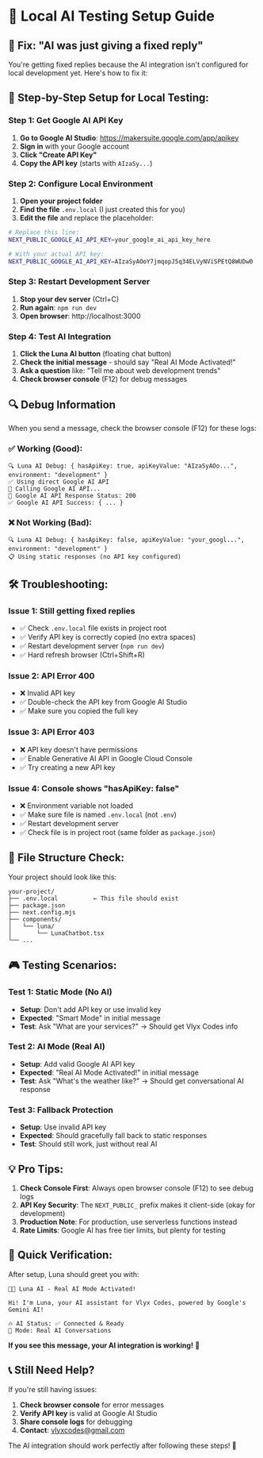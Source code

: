 # 🧪 Local AI Testing Setup Guide

## 🎯 **Fix: "AI was just giving a fixed reply"**

You're getting fixed replies because the AI integration isn't configured for local development yet. Here's how to fix it:

## 🚀 **Step-by-Step Setup for Local Testing:**

### **Step 1: Get Google AI API Key**

1. **Go to Google AI Studio**: https://makersuite.google.com/app/apikey
2. **Sign in** with your Google account
3. **Click "Create API Key"**
4. **Copy the API key** (starts with `AIzaSy...`)

### **Step 2: Configure Local Environment**

1. **Open your project folder**
2. **Find the file** `.env.local` (I just created this for you)
3. **Edit the file** and replace the placeholder:

```bash
# Replace this line:
NEXT_PUBLIC_GOOGLE_AI_API_KEY=your_google_ai_api_key_here

# With your actual API key:
NEXT_PUBLIC_GOOGLE_AI_API_KEY=AIzaSyAOoY7jmqopJ5q34ELVyNViSPEtQ8WUDw0
```

### **Step 3: Restart Development Server**

1. **Stop your dev server** (Ctrl+C)
2. **Run again**: `npm run dev`
3. **Open browser**: http://localhost:3000

### **Step 4: Test AI Integration**

1. **Click the Luna AI button** (floating chat button)
2. **Check the initial message** - should say "Real AI Mode Activated!"
3. **Ask a question** like: "Tell me about web development trends"
4. **Check browser console** (F12) for debug messages

## 🔍 **Debug Information**

When you send a message, check the browser console (F12) for these logs:

### **✅ Working (Good):**
```
🔍 Luna AI Debug: { hasApiKey: true, apiKeyValue: "AIzaSyAOo...", environment: "development" }
✅ Using direct Google AI API
🚀 Calling Google AI API...
📡 Google AI API Response Status: 200
✅ Google AI API Success: { ... }
```

### **❌ Not Working (Bad):**
```
🔍 Luna AI Debug: { hasApiKey: false, apiKeyValue: "your_googl...", environment: "development" }
📋 Using static responses (no API key configured)
```

## 🛠️ **Troubleshooting:**

### **Issue 1: Still getting fixed replies**
- ✅ Check `.env.local` file exists in project root
- ✅ Verify API key is correctly copied (no extra spaces)
- ✅ Restart development server (`npm run dev`)
- ✅ Hard refresh browser (Ctrl+Shift+R)

### **Issue 2: API Error 400**
- ❌ Invalid API key
- ✅ Double-check the API key from Google AI Studio
- ✅ Make sure you copied the full key

### **Issue 3: API Error 403**
- ❌ API key doesn't have permissions
- ✅ Enable Generative AI API in Google Cloud Console
- ✅ Try creating a new API key

### **Issue 4: Console shows "hasApiKey: false"**
- ❌ Environment variable not loaded
- ✅ Make sure file is named `.env.local` (not `.env`)
- ✅ Restart development server
- ✅ Check file is in project root (same folder as `package.json`)

## 📁 **File Structure Check:**

Your project should look like this:
```
your-project/
├── .env.local          ← This file should exist
├── package.json
├── next.config.mjs
├── components/
│   └── luna/
│       └── LunaChatbot.tsx
└── ...
```

## 🎮 **Testing Scenarios:**

### **Test 1: Static Mode (No AI)**
- **Setup**: Don't add API key or use invalid key
- **Expected**: "Smart Mode" in initial message
- **Test**: Ask "What are your services?" → Should get Vlyx Codes info

### **Test 2: AI Mode (Real AI)**
- **Setup**: Add valid Google AI API key
- **Expected**: "Real AI Mode Activated!" in initial message  
- **Test**: Ask "What's the weather like?" → Should get conversational AI response

### **Test 3: Fallback Protection**
- **Setup**: Use invalid API key
- **Expected**: Should gracefully fall back to static responses
- **Test**: Should still work, just without real AI

## 💡 **Pro Tips:**

1. **Check Console First**: Always open browser console (F12) to see debug logs
2. **API Key Security**: The `NEXT_PUBLIC_` prefix makes it client-side (okay for development)
3. **Production Note**: For production, use serverless functions instead
4. **Rate Limits**: Google AI has free tier limits, but plenty for testing

## 🚀 **Quick Verification:**

After setup, Luna should greet you with:

```
🤖✨ Luna AI - Real AI Mode Activated!

Hi! I'm Luna, your AI assistant for Vlyx Codes, powered by Google's Gemini AI! 

🔥 AI Status: ✅ Connected & Ready
🚀 Mode: Real AI Conversations
```

**If you see this message, your AI integration is working!** 🎉

## 📞 **Still Need Help?**

If you're still having issues:

1. **Check browser console** for error messages
2. **Verify API key** is valid at Google AI Studio
3. **Share console logs** for debugging
4. **Contact**: vlyxcodes@gmail.com

The AI integration should work perfectly after following these steps! 🚀